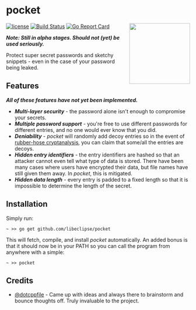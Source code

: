 # pocket

<img align="right" src="https://cdn.rawgit.com/libeclipse/pocket/master/pocket.svg" height="166">

[![license](https://img.shields.io/github/license/libeclipse/pocket.svg)](https://raw.githubusercontent.com/libeclipse/pocket/master/LICENSE) [![Build Status](https://travis-ci.org/libeclipse/pocket.svg?branch=master)](https://travis-ci.org/libeclipse/pocket) [![Go Report Card](https://goreportcard.com/badge/github.com/libeclipse/pocket)](https://goreportcard.com/report/github.com/libeclipse/pocket)

***Note: Still in alpha stages. Should not (yet) be used seriously.***

Protect super secret passwords and sketchy snippets - even in the case of your password being leaked.

## Features

***All of these features have not yet been implemented.***

* ***Multi-layer security*** - the password alone isn't enough to compromise your secrets.
* ***Multiple password support*** - you're free to use different passwords for different entries, and no one would ever know that you did.
* ***Deniability*** - *pocket* will randomly add decoy entries so in the event of [rubber-hose cryptanalysis](https://en.wikipedia.org/wiki/Rubber-hose_cryptanalysis), you can claim that some/all the entries are decoys.
* ***Hidden entry identifiers*** - the entry identifiers are hashed so that an attacker cannot even tell what type of data is stored. There have been many cases where users have encrypted their data, but file names have still given them away. In *pocket*, this is mitigated.
* ***Hidden data length*** - every entry is padded to a fixed length so that it is impossible to determine the length of the secret.

## Installation

Simply run:

`~ >> go get github.com/libeclipse/pocket`

This will fetch, compile, and install *pocket* automatically. An added bonus is that it should now be in your PATH so you can call the program from anywhere with a simple:

`~ >> pocket`

## Credits

- [@dotcppfile](https://twitter.com/dotcppfile) - Came up with ideas and always there to brainstorm and bounce thoughts off. Truly invaluable to the project.
